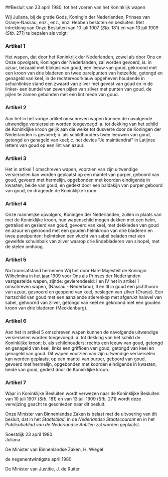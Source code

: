 <meta http-equiv='Content-Type' content='text/html; charset=utf-8' />

##Besluit van 23 april 1980, tot het voeren van het Koninklijk wapen

Wij Juliana, bij de gratie Gods, Koningin der Nederlanden, Prinses van Oranje-Nassau, enz., enz., enz.
Hebben besloten en besluiten: Met intrekking van Onze Besluiten van 10 juli 1907 (*Stb.* 181) en van 13 juli 1909 (*Stb.* 271) te bepalen als volgt:    

### Artikel  1  

Het wapen, dat door het Koninkrijk der Nederlanden, zowel als door Ons en Onze opvolgers, Koningen der Nederlanden, zal worden gevoerd, is: in azuur, bezaaid met blokjes van goud, een leeuw van goud, gekroond met een kroon van drie bladeren en twee parelpunten van hetzelfde, getongd en genageld van keel, in de rechtervoorklauw opgeheven houdende in schuinlinkse stand een zwaard van zilver met gevest van goud en in de linker- een bundel van zeven pijlen van zilver met punten van goud, de pijlen te zamen gebonden met een lint mede van goud. 

### Artikel  2  

Aan het in het vorige artikel omschreven wapen kunnen de navolgende uitwendige versierselen worden toegevoegd: a. tot dekking van het schild de Koninklijke kroon gelijk aan die welke tot dusverre door de Koningen der Nederlanden is gevoerd; b. als schildhouders twee leeuwen van goud, getongd en genageld van keel; c. het devies "Je maintiendrai" in Latijnse letters van goud op een lint van azuur. 

### Artikel  3  

Het in artikel 1 omschreven wapen, voorzien van zijn uitwendige versierselen kan worden geplaatst op een mantel van purper, geboord van goud, gevoerd met hermelijn, opgebonden met koorden eindigende in kwasten, beide van goud, en gedekt door een baldakijn van purper geboord van goud, en dragende de Koninklijke kroon. 

### Artikel  4  

Onze mannelijke opvolgers, Koningen der Nederlanden, zullen in plaats van met de Koninklijke kroon, hun wapenschild mogen dekken met een helm, getralied en gesierd van goud, gevoerd van keel, met dekkleden van goud en azuur en gekroond met een gouden helmkroon van drie bladeren en twee parelpunten: helmteken een vlucht van sabel beladen met een gewelfde schuinbalk van zilver waarop drie lindebladeren van sinopel, met de stelen omhoog. 

### Artikel  5  

Na troonsafstand hernemen Wij het door Hare Majesteit de Koningin Wilhelmina in het jaar 1909 voor Ons als Prinses der Nederlanden vastgestelde wapen, zijnde: gevierendeeld: I en IV het in artikel 1 omschreven wapen, (Nassau - Nederland), II en III in goud een jachthoorn van azuur, gesnoerd en geopend van keel, beslagen van zilver (Oranje). Een hartschild van goud met een aanziende stierenkop met afgerukt halsvel van sabel, gehoornd van zilver, getongd van keel en gekroond met een gouden kroon van drie bladeren (Mecklenburg). 

### Artikel  6  

Aan het in artikel 5 omschreven wapen kunnen de navolgende uitwendige versierselen worden toegevoegd: a. tot dekking van het schild de Koninklijke kroon; b. als schildhouders: rechts een leeuw van goud, getongd en genageld van keel, links een griffioen van goud, getongd van keel en genageld van goud. Dit wapen voorzien van zijn uitwendige versierselen kan worden geplaatst op een mantel van purper, geboord van goud, gevoerd met hermelijn, opgebonden met koorden eindigende in kwasten, beide van goud, gedekt door de Koninklijke kroon. 

### Artikel  7  

Waar in Koninklijke Besluiten wordt verwezen naar de Koninklijke Besluiten van 10 juli 1907 (*Stb.* 181) en van 13 juli 1909 (*Stb.* 271) wordt deze verwijzing geacht te geschieden naar dit besluit. 

Onze Minister van Binnenlandse Zaken is belast met de uitvoering van dit besluit, dat in het *Staatsblad*, in de *Nederlandse Staatscourant* en in het *Publicatieblad van de Nederlandse Antillen* zal worden geplaatst.   

Soestdijk 
23 april 1980  
Juliana  

De Minister van Binnenlandse Zaken, 
H. Wiegel   

de negenentwintigste april 1980 

De Minister van Justitie, 
J. de Ruiter    
